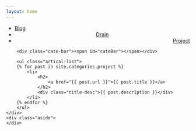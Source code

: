 ```yaml
---
layout: home
---
```


<div class="index-content project">
    <div class="section">
        <ul class="artical-cate">
            <li><a href="/blog"><span>Blog</span></a></li>
            <li style="text-align:center"><a href="/drain"><span>Drain</span></a></li>
            <li class="on" style="text-align:right"><a href="/project"><span>Project</span></a></li>
        </ul>

        <div class="cate-bar"><span id="cateBar"></span></div>

        <ul class="artical-list">
        {% for post in site.categories.project %}
            <li>
                <h2>
                    <a href="{{ post.url }}">{{ post.title }}</a>
                </h2>
                <div class="title-desc">{{ post.description }}</div>
            </li>
        {% endfor %}
        </ul>
    </div>
    <div class="aside">
    </div>
</div>
